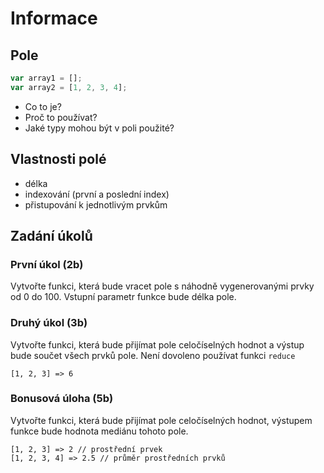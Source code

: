 # Informace
## Pole

```javascript
var array1 = [];
var array2 = [1, 2, 3, 4];
```
- Co to je?
- Proč to používat?
- Jaké typy mohou být v poli použité?

## Vlastnosti polé
- délka
- indexování (první a poslední index)
- přistupování k jednotlivým prvkům

## Zadání úkolů
### První úkol (2b)
Vytvořte funkci, která bude vracet pole s náhodně vygenerovanými prvky od 0 do 100. Vstupní parametr funkce bude délka pole.

### Druhý úkol (3b)
Vytvořte funkci, která bude přijímat pole celočíselných hodnot a výstup bude součet všech prvků pole. Není dovoleno používat funkci ```reduce```
```
[1, 2, 3] => 6
```

### Bonusová úloha (5b)
Vytvořte funkci, která bude přijímat pole celočíselných hodnot, výstupem funkce bude hodnota mediánu tohoto pole.
```
[1, 2, 3] => 2 // prostřední prvek
[1, 2, 3, 4] => 2.5 // průměr prostředních prvků
```
